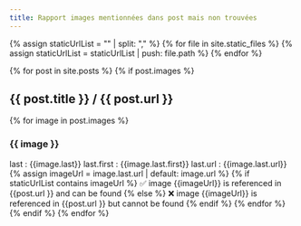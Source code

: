 ```yaml
---
title: Rapport images mentionnées dans post mais non trouvées
---
```

{% assign staticUrlList = "" | split: "," %}
{% for file in site.static_files %}
  {% assign staticUrlList = staticUrlList | push: file.path %}
{% endfor %}

{% for post in site.posts %}
  {% if post.images %}
## {{ post.title }} / {{ post.url }}
  {% for image in post.images %}
### {{ image }} 
last : {{image.last}}
last.first : {{image.last.first}}
last.url : {{image.last.url}}
{% assign imageUrl = image.last.url | default: image.url %}
    {% if staticUrlList contains imageUrl %}
      ✅ image {{imageUrl}} is referenced in {{post.url }}  and can be found
    {% else %}
      ❌ image {{imageUrl}} is referenced in {{post.url }}  but cannot be found
    {% endif %}
  {% endfor %}
 {% endif %}
{% endfor %}
